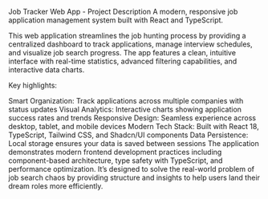 Job Tracker Web App - Project Description
A modern, responsive job application management system built with React and TypeScript.

This web application streamlines the job hunting process by providing a centralized dashboard to track applications, manage interview schedules, and visualize job search progress. The app features a clean, intuitive interface with real-time statistics, advanced filtering capabilities, and interactive data charts.

Key highlights:

Smart Organization: Track applications across multiple companies with status updates
Visual Analytics: Interactive charts showing application success rates and trends
Responsive Design: Seamless experience across desktop, tablet, and mobile devices
Modern Tech Stack: Built with React 18, TypeScript, Tailwind CSS, and Shadcn/UI components
Data Persistence: Local storage ensures your data is saved between sessions
The application demonstrates modern frontend development practices including component-based architecture, type safety with TypeScript, and performance optimization. It’s designed to solve the real-world problem of job search chaos by providing structure and insights to help users land their dream roles more efficiently.
